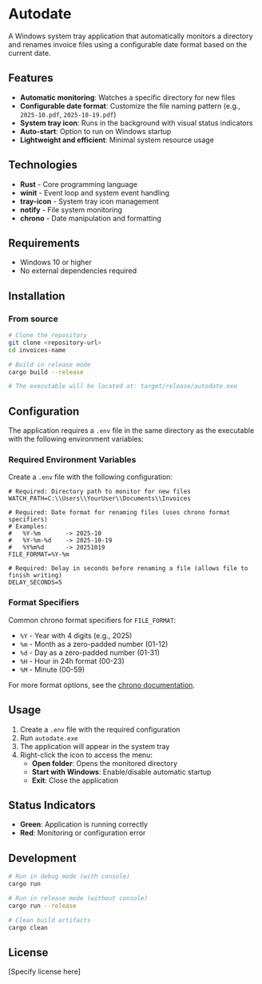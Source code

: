 # Autodate

A Windows system tray application that automatically monitors a directory and renames invoice files using a configurable date format based on the current date.

## Features

- **Automatic monitoring**: Watches a specific directory for new files
- **Configurable date format**: Customize the file naming pattern (e.g., `2025-10.pdf`, `2025-10-19.pdf`)
- **System tray icon**: Runs in the background with visual status indicators
- **Auto-start**: Option to run on Windows startup
- **Lightweight and efficient**: Minimal system resource usage

## Technologies

- **Rust** - Core programming language
- **winit** - Event loop and system event handling
- **tray-icon** - System tray icon management
- **notify** - File system monitoring
- **chrono** - Date manipulation and formatting

## Requirements

- Windows 10 or higher
- No external dependencies required

## Installation

### From source

```bash
# Clone the repository
git clone <repository-url>
cd invoices-name

# Build in release mode
cargo build --release

# The executable will be located at: target/release/autodate.exe
```

## Configuration

The application requires a `.env` file in the same directory as the executable with the following environment variables:

### Required Environment Variables

Create a `.env` file with the following configuration:

```env
# Required: Directory path to monitor for new files
WATCH_PATH=C:\\Users\\YourUser\\Documents\\Invoices

# Required: Date format for renaming files (uses chrono format specifiers)
# Examples:
#   %Y-%m       -> 2025-10
#   %Y-%m-%d    -> 2025-10-19
#   %Y%m%d      -> 20251019
FILE_FORMAT=%Y-%m

# Required: Delay in seconds before renaming a file (allows file to finish writing)
DELAY_SECONDS=5
```

### Format Specifiers

Common chrono format specifiers for `FILE_FORMAT`:
- `%Y` - Year with 4 digits (e.g., 2025)
- `%m` - Month as a zero-padded number (01-12)
- `%d` - Day as a zero-padded number (01-31)
- `%H` - Hour in 24h format (00-23)
- `%M` - Minute (00-59)

For more format options, see the [chrono documentation](https://docs.rs/chrono/latest/chrono/format/strftime/index.html).

## Usage

1. Create a `.env` file with the required configuration
2. Run `autodate.exe`
3. The application will appear in the system tray
4. Right-click the icon to access the menu:
   - **Open folder**: Opens the monitored directory
   - **Start with Windows**: Enable/disable automatic startup
   - **Exit**: Close the application

## Status Indicators

- **Green**: Application is running correctly
- **Red**: Monitoring or configuration error

## Development

```bash
# Run in debug mode (with console)
cargo run

# Run in release mode (without console)
cargo run --release

# Clean build artifacts
cargo clean
```

## License

[Specify license here]
